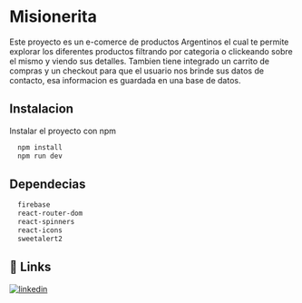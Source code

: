# Misionerita

Este proyecto es un e-comerce de productos Argentinos el cual te permite explorar los diferentes productos filtrando por categoria o clickeando sobre el mismo y viendo sus detalles. 
Tambien tiene integrado un carrito de compras y un checkout para que el usuario nos brinde sus datos de contacto, esa informacion es guardada en una base de datos.

## Instalacion

Instalar el proyecto con npm

```bash
  npm install 
  npm run dev
```
    
## Dependecias

```bash
  firebase
  react-router-dom
  react-spinners
  react-icons
  sweetalert2
```
## 🔗 Links

[![linkedin](https://img.shields.io/badge/linkedin-0A66C2?style=for-the-badge&logo=linkedin&logoColor=white)](https://www.linkedin.com/in/nahielyback/)